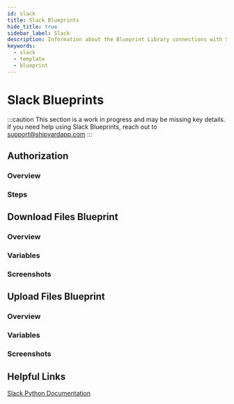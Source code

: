 ```yaml
---
id: slack
title: Slack Blueprints
hide_title: true
sidebar_label: Slack
description: Information about the Blueprint Library connections with Slack.
keywords:
  - slack
  - template
  - blueprint
---
```


# Slack Blueprints

:::caution
This section is a work in progress and may be missing key details. If you need help using Slack Blueprints, reach out to support@shipyardapp.com
:::

## Authorization

### Overview

### Steps

## Download Files Blueprint

### Overview

### Variables

### Screenshots

## Upload Files Blueprint

### Overview

### Variables

### Screenshots

## Helpful Links

[Slack Python Documentation](https://slack.dev/python-slackclient/)

